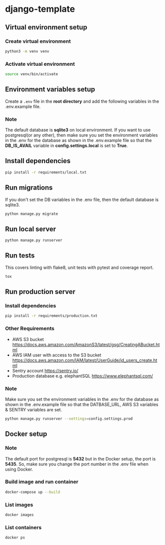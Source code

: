 # django-template

## Virtual environment setup

### Create virtual environment

```bash
python3 -m venv venv
```

### Activate virtual environment

```bash
source venv/bin/activate
```

## Environment variables setup

Create a `.env` file in the **root directory** and add the following variables in the .env.example file.

### Note

The default database is **sqlite3** on local environment. If you want to use postgresql(or any other), then make sure you set the environment variables in the .env for the database as shown in the .env.example file so that the **DB_IS_AVAIL** variable in **config.settings.local** is set to **True**.

## Install dependencies

```bash
pip install -r requirements/local.txt
```

## Run migrations

If you don't set the DB variables in the .env file, then the default database is sqlite3.

```bash
python manage.py migrate
```

## Run local server

```bash
python manage.py runserver
```

## Run tests

This covers linting with flake8, unit tests with pytest and coverage report.

```bash
tox
```

## Run production server

### Install dependencies

```bash
pip install -r requirements/production.txt
```

### Other Requirements

- AWS S3 bucket <https://docs.aws.amazon.com/AmazonS3/latest/gsg/CreatingABucket.html>
- AWS IAM user with access to the S3 bucket <https://docs.aws.amazon.com/IAM/latest/UserGuide/id_users_create.html>
- Sentry account <https://sentry.io/>
- Production database e.g. elephantSQL <https://www.elephantsql.com/>

### Note

Make sure you set the environment variables in the .env for the database as shown in the .env.example file so that the DATBASE_URL, AWS S3 variables & SENTRY variables are set.

```bash
python manage.py runserver --settings=config.settings.prod
```

## Docker setup

### Note

The default port for postgresql is **5432** but in the Docker setup, the port is **5435**. So, make sure you change the port number in the .env file when using Docker.

### Build image and run container

```bash
docker-compose up --build
```

### List images

```bash
docker images
```

### List containers

```bash
docker ps
```
